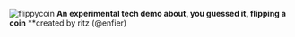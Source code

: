 ![flippycoin](https://user-images.githubusercontent.com/96433729/159551173-e6032be7-8d4a-4b57-a9bf-aa043aa0ab9f.png)
**An experimental tech demo about, you guessed it, flipping a coin**
**created by ritz (@enfier)
